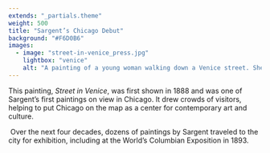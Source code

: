 ```yaml
---
extends: "_partials.theme"
weight: 500
title: "Sargent’s Chicago Debut"
background: "#F6D0B6"
images:
  - image: "street-in-venice_press.jpg"
    lightbox: "venice"
    alt: "A painting of a young woman walking down a Venice street. She gazes down while two people stand to the side in conversation with each other with their faces in shadow. One of them looks at the young woman."
---
```


This painting, _Street in Venice_, was first shown in 1888 and was one of Sargent’s first paintings on view in Chicago. It drew crowds of visitors, helping to put Chicago on the map as a center for contemporary art and culture.

 Over the next four decades, dozens of paintings by Sargent traveled to the city for exhibition, including at the World’s Columbian Exposition in 1893.
